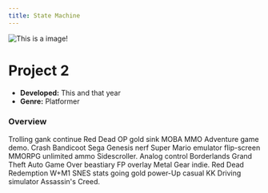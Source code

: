 ```yaml
---
title: State Machine
---
```


![This is a image!](https://via.placeholder.com/1920x1080 "Image caption")

# Project 2

- **Developed:** This and that year
- **Genre:** Platformer

### Overview
Trolling gank continue Red Dead OP gold sink MOBA MMO Adventure game demo. Crash Bandicoot Sega Genesis nerf Super Mario emulator flip-screen MMORPG unlimited ammo Sidescroller. Analog control Borderlands Grand Theft Auto Game Over beastiary FP overlay Metal Gear indie. Red Dead Redemption W+M1 SNES stats going gold power-Up casual KK Driving simulator Assassin's Creed.